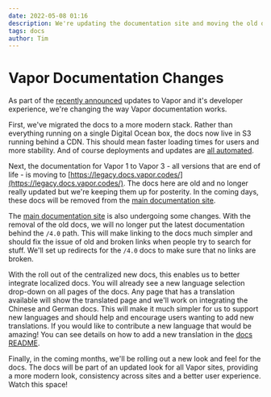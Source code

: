 ```yaml
---
date: 2022-05-08 01:16
description: We're updating the documentation site and moving the old docs to a new site
tags: docs
author: Tim
---
```

# Vapor Documentation Changes

As part of the [recently announced](/posts/vapor-next-steps/) updates to Vapor and it's developer experience, we're changing the way Vapor documentation works. 

First, we've migrated the docs to a more modern stack. Rather than everything running on a single Digital Ocean box, the docs now live in S3 running behind a CDN. This should mean faster loading times for users and more stability. And of course deployments and updates are [all automated](https://github.com/vapor/docs/blob/main/.github/workflows/deploy.yml).

Next, the documentation for Vapor 1 to Vapor 3 - all versions that are end of life - is moving to [https://legacy.docs.vapor.codes/](https://legacy.docs.vapor.codes/). The docs here are old and no longer really updated but we're keeping them up for posterity. In the coming days, these docs will be removed from the [main documentation site](https://docs.vapor.codes/).

The [main documentation site](https://docs.vapor.codes/) is also undergoing some changes. With the removal of the old docs, we will no longer put the latest documentation behind the `/4.0` path. This will make linking to the docs much simpler and should fix the issue of old and broken links when people try to search for stuff. We'll set up redirects for the `/4.0` docs to make sure that no links are broken.

With the roll out of the centralized new docs, this enables us to better integrate localized docs. You will already see a new language selection drop-down on all pages of the docs. Any page that has a translation available will show the translated page and we'll work on integrating the Chinese and German docs. This will make it much simpler for us to support new languages and should help and encourage users wanting to add new translations. If you would like to contribute a new language that would be amazing! You can see details on how to add a new translation in the [docs README](https://github.com/vapor/docs#translating).

Finally, in the coming months, we'll be rolling out a new look and feel for the docs. The docs will be part of an updated look for all Vapor sites, providing a more modern look, consistency across sites and a better user experience. Watch this space!
